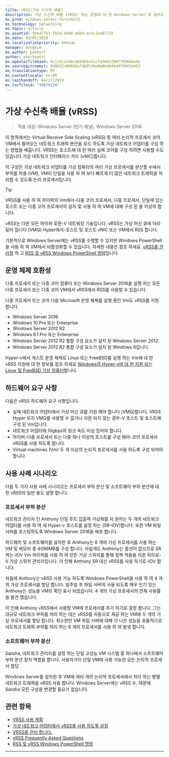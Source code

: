 ```yaml
---
title: vRSS(가상 수신측 배율)
description: 가상 수신측 배율 (vRSS) 하는 방법에 대 한 Windows Server 및 들어오는 네트워크 트래픽 분산 부하를 여러 논리적 프로세서 코어 VM에서 가상 네트워크 어댑터를 구성 하는 방법에 알아봅니다. 호스트의 여러 실제 코어를 구성할 수도 있습니다 가상 네트워크 인터페이스 카드 (vNIC).
ms.prod: windows-server-threshold
ms.technology: networking
ms.topic: article
ms.assetid: 9be477b3-f81d-4e84-a6b0-ac4c1ea97715
ms.date: 09/05/2018
ms.localizationpriority: medium
manager: dougkim
ms.author: pashort
author: shortpatti
ms.openlocfilehash: 0c1cb11cb8ce69463a31cfa5061290f79d8dda91
ms.sourcegitcommit: 0d0b32c8986ba7db9536e0b8648d4ddf9b03e452
ms.translationtype: MT
ms.contentlocale: ko-KR
ms.lasthandoff: 04/17/2019
ms.locfileid: "59875234"
---
```

# <a name="virtual-receive-side-scaling-vrss"></a>가상 수신측 배율 \(vRSS\)

>적용 대상: Windows Server (반기 채널), Windows Server 2016

이 항목에서는 Virtual Receive Side Scaling (vRSS) 및 여러 논리적 프로세서 코어 VM에서 들어오는 네트워크 트래픽 분산을 로드 하도록 가상 네트워크 어댑터를 구성 하는 방법을 배웁니다. VRSS는 호스트에 대 한 여러 실제 코어를 구성 하려면 사용할 수도 있습니다 가상 네트워크 인터페이스 카드 \(vNIC\)합니다.

이 구성은 가상 네트워크 어댑터를 가상 컴퓨터의 여러 가상 프로세서를 분산할 수에서 부하를 허용 \(VM\), VM이 단일을 사용 하 여 보다 빠르게 더 많은 네트워크 트래픽을 처리할 수 있도록 논리 프로세서입니다.

>[!TIP]
>VRSS를 사용 하 여 하이퍼의 Vm에서\-다중 코어 프로세서, 다중 프로세서, 단일에 있는 호스트 또는 다중 코어 프로세서의 설치 및 사용 하 여 VM에 대해 구성 된 둘 이상의 합니다.

vRSS는 다른 모든 하이퍼 호환\-V 네트워킹 기술입니다. vRSS는 가상 머신 큐에 따라 달라 집니다 \(VMQ\) Hyper에서\-호스트 및 호스트 vNIC 또는 VM에서 RSS 합니다.

기본적으로 Windows Server에는 vRSS를 수행할 수 있지만 Windows PowerShell을 사용 하 여 VM에서 비활성화할 수 있습니다. 자세한 내용은 참조 하세요. [vRSS를 관리할](vrss-manage.md) 하 고 [RSS 및 vRSS Windows PowerShell 명령](vrss-wps.md)입니다.



## <a name="operating-system-compatibility"></a>운영 체제 호환성

다중 프로세서 또는 다중 코어 컴퓨터 또는 Windows Server 2016을 실행 하는 모든 다중 프로세서 또는 다중 코어 VM에서 vRSS에서 RSS를 사용할 수 있습니다.

다중 프로세서 또는 코어 다음 Microsoft 운영 체제를 실행 중인 Vm도 vRSS를 지원 합니다.

- Windows Server 2016
- Windows 10 Pro 또는 Enterprise
- Windows Server 2012 R2
- Windows 8.1 Pro 또는 Enterprise
- Windows Server 2012 R2 통합 구성 요소가 설치 된 Windows Server 2012.
- Windows Server 2012 R2 통합 구성 요소가 설치 된 Windows 8입니다.

Hyper-v에서 게스트 운영 체제로 Linux 또는 FreeBSD를 실행 하는 Vm에 대 한 vRSS 지원에 대 한 정보를 참조 하세요 [Windows의 Hyper-v에 대 한 지원 되는 Linux 및 FreeBSD 가상 컴퓨터](https://docs.microsoft.com/windows-server/virtualization/hyper-v/Supported-Linux-and-FreeBSD-virtual-machines-for-Hyper-V-on-Windows)합니다.
  
## <a name="hardware-requirements"></a>하드웨어 요구 사항

다음은 vRSS 하드웨어 요구 사항입니다.
 
- 실제 네트워크 어댑터에서 가상 머신 큐를 지원 해야 합니다 \(VMQ\)합니다. VRSS Hyper 되지 VMQ를 사용할 수 없거나 지원 되지 않는 경우\-V 호스트 및 호스트에 구성 된 Vm입니다.
- 네트워크 어댑터에 10gbps의 링크 속도 이상 있어야 합니다.
- 하이퍼\-다중 프로세서 또는 다중 하나 이상의 호스트를 구성 해야\-코어 프로세서 vRSS를 사용 하도록 합니다.
- Virtual machines \(Vm\) 두 개 이상의 논리적 프로세서를 사용 하도록 구성 되어야 합니다.


## <a name="use-case-scenarios"></a>사용 사례 시나리오

다음 두 가지 사용 사례 시나리오는 프로세서 부하 분산 및 소프트웨어 부하 분산에 대 한 vRSS의 일반 용도 설명 합니다.

### <a name="processor-load-balancing"></a>프로세서 부하 분산
  
네트워크 관리자 인 Anthony 단일 루트 입출력 가상화를 지 원하는 두 개의 네트워크 어댑터를 사용 하 여 새 Hyper-v 호스트를 설정 하는 \(SR\-IOV\)합니다. 또한 VM 파일 서버를 호스팅하도록 Windows Server 2016을 배포 합니다.

하드웨어 및 소프트웨어를 설치한 후 Anthony는 8 개의 가상 프로세서를 사용 하는 VM 및 메모리 중 4096MB를 구성 합니다. 아쉽게도 Anthony는 옵션이 없으므로 SR 켜는\-IOV Vm 하이퍼를 사용 하 여 만든 가상 스위치를 통해 정책 적용을 의존 하므로\-V 가상 스위치 관리자입니다. 이 인해 Anthony SR 대신 vRSS를 사용 하기로\-IOV 합니다.

처음에 Anthony는 vRSS 사용 가능 하도록 Windows PowerShell을 사용 하 여 4 개의 가상 프로세서를 할당 합니다. 일주일 후 파일 서버의 사용 되도록 매우 인기 있는 Anthony는 성능을 VM의 확인 표시 되었습니다.  4 개의 가상 프로세서의 전체 사용률을 발견 했습니다.

이 인해 Anthony vRSS에서 사용할 VM에 프로세서를 추가 하기로 결정 합니다.  그는 대규모 네트워크 부하를 처리 하는 데는 vRSS를 자동으로 제공 하는 VM에 두 개의 가상 프로세서를 할당 합니다. 최소한만 VM 파일 서버에 대해 더 나은 성능을 효율적으로 네트워크 트래픽 부하를 처리 하는 6 개의 프로세서를 사용 하 여 발생 합니다.


### <a name="software-load-balancing"></a>소프트웨어 부하 분산

Sandra, 네트워크 관리자를 설정 하는 단일 고성능 VM 시스템 중 하나에서 소프트웨어 부하 분산 장치 역할을 합니다. 사용자가이 단일 VM에 사용 가능한 모든 논리적 프로세서 할당.

Windows Server를 설치한 후 VM에 여러 개의 논리적 프로세서에서 처리 하는 병렬 네트워크 트래픽을 vRSS 사용 합니다. Windows Server에는 vRSS 수, 때문에 Sandra 모든 구성을 변경할 필요가 없습니다.


## <a name="related-topics"></a>관련 항목

- [VRSS 사용 계획](vrss-plan.md)
- [가상 네트워크 어댑터에서 vRSS를 사용 하도록 설정](vrss-enable.md)
- [VRSS를 관리 합니다.](vrss-manage.md)
- [vRSS Frequently Asked Questions](vrss-faq.md)
- [RSS 및 vRSS Windows PowerShell 명령](vrss-wps.md)

---
